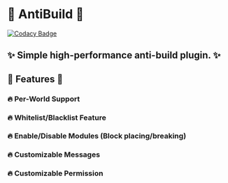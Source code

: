 # 🚫 AntiBuild 🚫
[![Codacy Badge](https://api.codacy.com/project/badge/Grade/ec2ead8db09e4e27b70ebfccc16f9fa7)](https://app.codacy.com/gh/ProfliXx/AntiBuild?utm_source=github.com&utm_medium=referral&utm_content=ProfliXx/AntiBuild&utm_campaign=Badge_Grade)
## ✨ Simple high-performance anti-build plugin. ✨

## 🔮 Features 🔮
### 🔥 Per-World Support
### 🔥 Whitelist/Blacklist Feature
### 🔥 Enable/Disable Modules (Block placing/breaking)
### 🔥 Customizable Messages
### 🔥 Customizable Permission
